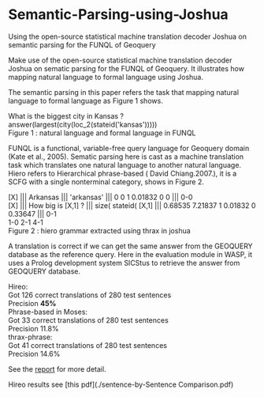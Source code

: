 # Semantic-Parsing-using-Joshua
Using the open-source statistical machine translation decoder Joshua on semantic parsing for the FUNQL of Geoquery

Make use of the open-source statistical machine translation decoder Joshua on
sematic parsing for the FUNQL of Geoquery. It illustrates how mapping natural language to
formal language using Joshua.


The semantic parsing in this paper refers the task that mapping natural language to formal
language as Figure 1 shows.

What is the biggest city in Kansas ?    
answer(largest(city(loc_2(stateid('kansas')))))   
Figure 1 : natural language and formal language in FUNQL    


FUNQL is a functional, variable-free query language for Geoquery domain (Kate et al., 2005).
Sematic parsing here is cast as a machine translation task which translates one natural language
to another natural language.
Hiero refers to Hierarchical phrase-based ( David Chiang.2007.), it is a SCFG with a single
nonterminal category, shows in Figure 2.


[X] ||| Arkansas ||| 'arkansas' ||| 0 0 1 0.01832 0 0 ||| 0-0   
[X] ||| How big is [X,1] ? ||| size( stateid( [X,1] ||| 0.68535 7.21837 1 0.01832 0 0.33647 ||| 0-1   
1-0 2-1 4-1   
Figure 2 : hiero grammar extracted using thrax in joshua    


A translation is correct if we can get the same answer from the GEOQUERY database as the
reference query.
Here in the evaluation module in WASP, it uses a Prolog development system SICStus to retrieve
the answer from GEOQUERY database.

Hireo:    
Got 126 correct translations of 280 test sentences    
Precision **45%**  
Phrase-based in Moses:    
Got 33 correct translations of 280 test sentences   
Precision 11.8%   
thrax-phrase:   
Got 41 correct translations of 280 test sentences   
Precision 14.6%   

See the [report](./project-report2.pdf) for more detail.

Hireo results see [this pdf](./sentence-by-Sentence Comparison.pdf)
